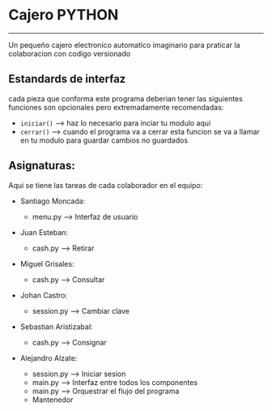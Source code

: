 # Cajero PYTHON
---
Un pequeño cajero electronico automatico imaginario para praticar la colaboracion con codigo versionado

## Estandards de interfaz
cada pieza que conforma este programa deberian tener las siguientes funciones
son opcionales pero extremadamente recomendadas:
- `iniciar()` --> haz lo necesario para inciar tu modulo aqui
- `cerrar()` --> cuando el programa va a cerrar esta funcion se va a llamar en tu modulo para guardar cambios no guardados


## Asignaturas:
Aqui se tiene las tareas de cada colaborador en el equipo:
- Santiago Moncada:
	- menu.py --> Interfaz de usuario

- Juan Esteban:
	- cash.py --> Retirar

- Miguel Grisales:
	- cash.py --> Consultar

- Johan Castro:
	- session.py --> Cambiar clave

- Sebastian Aristizabal:
	- cash.py --> Consignar

- Alejandro Alzate:
	- session.py --> Iniciar sesion
	- main.py --> Interfaz entre todos los componentes
	- main.py --> Orquestrar el flujo del programa
	- Mantenedor